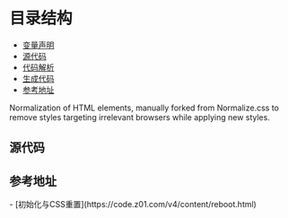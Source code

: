 # 目录结构
- [变量声明](_variables.scss.md)
- [源代码](#source-code)
- [代码解析](#code-analysis)
- [生成代码](#result)
- [参考地址](#reference)

 Normalization of HTML elements, manually forked from Normalize.css to remove styles targeting irrelevant browsers while applying new styles.

<h2 id="source-code">源代码</h2>

<h2 id="reference">参考地址</h2>
- [初始化与CSS重置](https://code.z01.com/v4/content/reboot.html)
